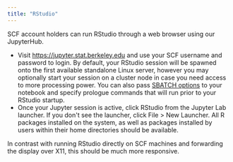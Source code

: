 ```yaml
---
title: "RStudio"
---
```

SCF account holders can run RStudio through a web browser using our
JupyterHub.

- Visit <a href="https://jupyter.stat.berkeley.edu"
  target="_blank">https://jupyter.stat.berkeley.edu</a> and use your SCF
  username and password to login. By default, your RStudio session will
  be spawned onto the first available standalone Linux server, however
  you may optionally start your session on a cluster node in case you
  need access to more processing power. You can also pass [SBATCH
  options](/servers/cluster) to your notebook and specify
  prologue commands that will run prior to your RStudio startup.
- Once your Jupyter session is active, click RStudio from the Jupyter
  Lab launcher. If you don't see the launcher, click File \> New
  Launcher. All R packages installed on the system, as well as packages
  installed by users within their home directories should be available.

In contrast with running RStudio directly on SCF machines and forwarding
the display over X11, this should be much more responsive.
